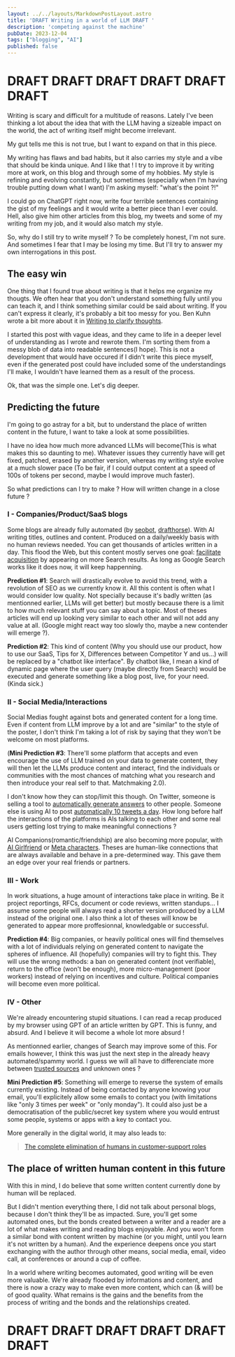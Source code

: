 ```yaml
---
layout: ../../layouts/MarkdownPostLayout.astro
title: 'DRAFT Writing in a world of LLM DRAFT '
description: 'competing against the machine'
pubDate: 2023-12-04
tags: ["blogging", "AI"]
published: false
---
```

# DRAFT DRAFT DRAFT DRAFT DRAFT DRAFT

Writing is scary and difficult for a multitude of reasons. Lately I've been thinking a lot about the idea that with the LLM having a sizeable impact on the world, the act of writing itself might become irrelevant.

My gut tells me this is not true, but I want to expand on that in this piece.

My writing has flaws and bad habits, but it also carries my style and a vibe that should be kinda unique.
And I like that ! I try to improve it by writing more at work, on this blog and through some of my hobbies. My style is refining and evolving constantly, but sometimes (especially when I'm having trouble putting down what I want) I'm asking myself: "what's the point ?!"

I could go on ChatGPT right now, write four terrible sentences containing the gist of my feelings and it would write a better piece than I ever could. Hell, also give him other articles from this blog, my tweets and some of my writing from my job, and it would also match my style. 

So, why do I still try to write myself ?
To be completely honest, I'm not sure. And sometimes I fear that I may be losing my time. But I'll try to answer my own interrogations in this post.

## The easy win

One thing that I found true about writing is that it helps me organize my thougts. We often hear that you don't understand something fully until you can teach it, and I think something similar could be said about writing. If you can't express it clearly, it's probably a bit too messy for you. Ben Kuhn wrote a bit more about it in [Writing to clarify thoughts](https://www.benkuhn.net/writing-clarify-thoughts/).

I started this post with vague ideas, and they came to life in a deeper level of understanding as I wrote and rewrote them. I'm sorting them from a messy blob of data into readable sentences(I hope). This is not a development that would have occured if I didn't write this piece myself, even if the generated post could have included some of the understandings I'll make, I wouldn't have learned them as a result of the process.

Ok, that was the simple one. Let's dig deeper.

## Predicting the future

I'm going to go astray for a bit, but to understand the place of written content in the future, I want to take a look at some possibilities. 

I have no idea how much more advanced LLMs will become(This is what makes this so daunting to me). Whatever issues they currently have will get fixed, patched, erased by another version, whereas my writing style evolve at a much slower pace (To be fair, if I could output content at a speed of 100s of tokens per second, maybe I would improve much faster). 

So what predictions can I try to make ? How will written change in a close future ?

### I - Companies/Product/SaaS blogs

Some blogs are already fully automated (by [seobot](https://seobotai.com/), [drafthorse](https://www.drafthorseai.com/)). With AI writing titles, outlines and content. Produced on a daily/weekly basis with no human reviews needed. You can get thousands of articles written in a day. This flood the Web, but this content mostly serves one goal: [facilitate acquisition](https://twitter.com/jakezward/status/1728032634037567509) by appearing on more Search results. 
As long as Google Search works like it does now, it will keep happenning. 

**Prediction #1**: Search will drastically evolve to avoid this trend, with a revolution of SEO as we currently know it. All this content is often what I would consider low quality. Not specially because it's badly written (as mentionned earlier, LLMs will get better) but mostly because there is a limit to how much relevant stuff you can say about a topic. Most of theses articles will end up looking very similar to each other and will not add any value at all. (Google might react way too slowly tho, maybe a new contender will emerge ?).

**Prediction #2**: This kind of content (Why you should use our product, how to use our SaaS, Tips for X, Differences between Competitor Y and us...) will be replaced by a "chatbot like interface". By chatbot like, I mean a kind of dynamic page where the user query (maybe directly from Search) would be executed and generate something like a blog post, live, for your need. (Kinda sick.)

### II - Social Media/Interactions

Social Medias fought against bots and generated content for a long time. Even if content from LLM improve by a lot and are "similar" to the style of the poster, I don't think I'm taking a lot of risk by saying that they won't be welcome on most platforms.

(**Mini Prediction #3**: There'll some platform that accepts and even encourage the use of LLM trained on your data to generate content, they will then let the LLMs produce content and interact, find the individuals or communities with the most chances of matching what you research and then introduce your real self to that. Matchmaking 2.0). 

I don't know how they can stop/limit this though. On Twitter, someone is selling a tool to [automatically generate answers](https://twitter.com/nilansaha/status/1730133017010794621) to other people. Someone else is using AI to post [automatically 10 tweets a day](https://twitter.com/codyschneiderxx/status/1720875445099413737). How long before half the interactions of the platforms is AIs talking to each other and some real users getting lost trying to make meaningful connections ?

AI Companions(romantic/friendship) are also becoming more popular, with [AI Girlfriend](https://twitter.com/enias/status/1729458928897912853) or [Meta characters](https://ai.meta.com/genai/). Theses are human-like connections that are always available and behave in a pre-determined way. This gave them an edge over your real friends or partners. 

### III - Work

In work situations, a huge amount of interactions take place in writing. Be it project reportings, RFCs, document or code reviews, written standups... I assume some people will always read a shorter version produced by a LLM instead of the original one. I also think a lot of theses will know be generated to appear more proffesionnal, knowledgable or successful. 

**Prediction #4**: Big companies, or heavily political ones will find themselves with a lot of individuals relying on generated content to navigate the spheres of influence. All (hopefully) companies will try to fight this. They will use the wrong methods: a ban on generated content (not verifiable), return to the office (won't be enough), more micro-management (poor workers) instead of relying on incentives and culture. Political companies will become even more political.

### IV - Other

We're already encountering stupid situations. I can read a recap produced by my browser using GPT of an article written by GPT. This is funny, and absurd. And I believe it will become a whole lot more absurd ! 

As mentionned earlier, changes of Search may improve some of this. For emails however, I think this was just the next step in the already heavy automated/spammy world. I guess we will all have to differenciate more between [trusted sources](https://twitter.com/GergelyOrosz/status/1729141146956574797) and unknown ones ?

**Mini Prediction #5**: Something will emerge to reverse the system of emails currently existing. Instead of being contacted by anyone knowing your email, you'll explicitely allow some emails to contact you (with limitations like "only 3 times per week" or "only monday"). It could also just be a democratisation of the public/secret key system where you would entrust some people, systems or apps with a key to contact you.

More generally in the digital world, it may also leads to:
> [The complete elimination of humans in customer-support roles](https://drewdevault.com/2023/08/29/2023-08-29-AI-crap.html)


## The place of written human content in this future

With this in mind, I do believe that some written content currently done by human will be replaced. 

But I didn't mention everything there, I did not talk about personal blogs, because I don't think they'll be as impacted. Sure, you'll get some automated ones, but the bonds created between a writer and a reader are a lot of what makes writing and reading blogs enjoyable. And you won't form a similar bond with content written by machine (or you might, until you learn it's not written by a human). And the experience deepens once you start exchanging with the author through other means, social media, email, video call, at conferences or around a cup of coffee.

In a world where writing becomes automated, good writing will be even more valuable.
We're already flooded by informations and content, and there is now a crazy way to make even more content, which can (& will) be of good quality.
What remains is the gains and the benefits from the process of writing and the bonds and the relationships created.

# DRAFT DRAFT DRAFT DRAFT DRAFT DRAFT